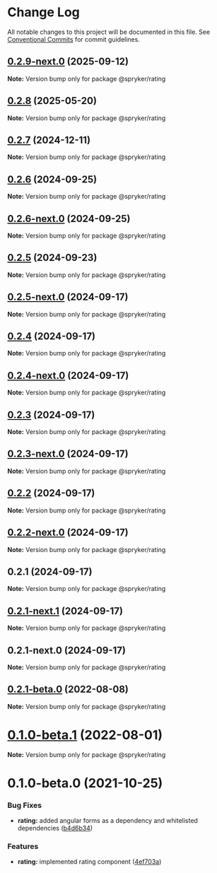 # Change Log

All notable changes to this project will be documented in this file.
See [Conventional Commits](https://conventionalcommits.org) for commit guidelines.

## [0.2.9-next.0](http://172.31.0.22:9292/spryker-internal-ci/ui-components/compare/@spryker/rating@0.2.8...@spryker/rating@0.2.9-next.0) (2025-09-12)

**Note:** Version bump only for package @spryker/rating





## [0.2.8](http://172.31.0.22:9292/spryker-internal-ci/ui-components/compare/@spryker/rating@0.2.7...@spryker/rating@0.2.8) (2025-05-20)

**Note:** Version bump only for package @spryker/rating





## [0.2.7](http://172.31.0.22:9292/spryker-internal-ci/ui-components/compare/@spryker/rating@0.2.6...@spryker/rating@0.2.7) (2024-12-11)

**Note:** Version bump only for package @spryker/rating





## [0.2.6](http://172.31.33.130:9292/spryker-internal-ci/ui-components/compare/@spryker/rating@0.2.5...@spryker/rating@0.2.6) (2024-09-25)

**Note:** Version bump only for package @spryker/rating





## [0.2.6-next.0](http://172.31.33.130:9292/spryker-internal-ci/ui-components/compare/@spryker/rating@0.2.5...@spryker/rating@0.2.6-next.0) (2024-09-25)

**Note:** Version bump only for package @spryker/rating





## [0.2.5](http://172.31.33.130:9292/spryker-internal-ci/ui-components/compare/@spryker/rating@0.2.4...@spryker/rating@0.2.5) (2024-09-23)

**Note:** Version bump only for package @spryker/rating





## [0.2.5-next.0](http://172.31.33.130:9292/spryker-internal-ci/ui-components/compare/@spryker/rating@0.2.4...@spryker/rating@0.2.5-next.0) (2024-09-17)

**Note:** Version bump only for package @spryker/rating





## [0.2.4](http://172.31.33.130:9292/spryker-internal-ci/ui-components/compare/@spryker/rating@0.2.3...@spryker/rating@0.2.4) (2024-09-17)

**Note:** Version bump only for package @spryker/rating





## [0.2.4-next.0](http://172.31.33.130:9292/spryker-internal-ci/ui-components/compare/@spryker/rating@0.2.3...@spryker/rating@0.2.4-next.0) (2024-09-17)

**Note:** Version bump only for package @spryker/rating





## [0.2.3](http://172.31.33.130:9292/spryker-internal-ci/ui-components/compare/@spryker/rating@0.2.2...@spryker/rating@0.2.3) (2024-09-17)

**Note:** Version bump only for package @spryker/rating





## [0.2.3-next.0](http://172.31.33.130:9292/spryker-internal-ci/ui-components/compare/@spryker/rating@0.2.2...@spryker/rating@0.2.3-next.0) (2024-09-17)

**Note:** Version bump only for package @spryker/rating





## [0.2.2](http://172.31.33.130:9292/spryker-internal-ci/ui-components/compare/@spryker/rating@0.2.1...@spryker/rating@0.2.2) (2024-09-17)

**Note:** Version bump only for package @spryker/rating





## [0.2.2-next.0](http://172.31.33.130:9292/spryker-internal-ci/ui-components/compare/@spryker/rating@0.2.1...@spryker/rating@0.2.2-next.0) (2024-09-17)

**Note:** Version bump only for package @spryker/rating





## 0.2.1 (2024-09-17)

**Note:** Version bump only for package @spryker/rating





## [0.2.1-next.1](http://172.31.33.130:9292/spryker-internal-ci/ui-components/compare/@spryker/rating@0.2.1-next.0...@spryker/rating@0.2.1-next.1) (2024-09-17)

**Note:** Version bump only for package @spryker/rating





## 0.2.1-next.0 (2024-09-17)

**Note:** Version bump only for package @spryker/rating





## [0.2.1-beta.0](https://github.com/spryker/ui-components/compare/@spryker/rating@0.1.0-beta.1...@spryker/rating@0.2.1-beta.0) (2022-08-08)

**Note:** Version bump only for package @spryker/rating





# [0.1.0-beta.1](https://github.com/spryker/ui-components/compare/@spryker/rating@0.1.0-beta.0...@spryker/rating@0.1.0-beta.1) (2022-08-01)

**Note:** Version bump only for package @spryker/rating





# 0.1.0-beta.0 (2021-10-25)


### Bug Fixes

* **rating:** added angular forms as a dependency and whitelisted dependencies ([b4d6b34](https://github.com/spryker/ui-components/commit/b4d6b346b47d396a35cf39be8f2a5f3ba0aff4fa))


### Features

* **rating:** implemented rating component ([4ef703a](https://github.com/spryker/ui-components/commit/4ef703a311aa9d99d9ac07c9261565285f73ca8d))
